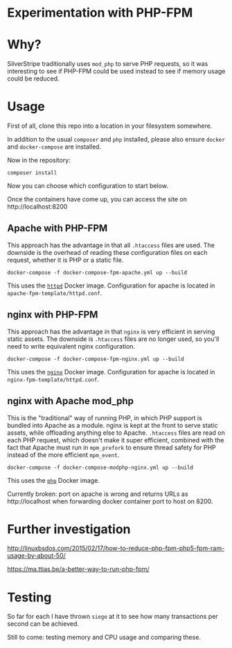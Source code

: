 # Experimentation with PHP-FPM

# Why?

SilverStripe traditionally uses `mod_php` to serve PHP requests, so it was
interesting to see if PHP-FPM could be used instead to see if memory usage
could be reduced.

# Usage

First of all, clone this repo into a location in your filesystem somewhere.

In addition to the usual `composer` and `php` installed, please also
ensure `docker` and `docker-compose` are installed.

Now in the repository:

	composer install

Now you can choose which configuration to start below.

Once the containers have come up, you can access the site on http://localhost:8200

## Apache with PHP-FPM

This approach has the advantage in that all `.htaccess` files are used. The downside
is the overhead of reading these configuration files on each request, whether it is
PHP or a static file.

	docker-compose -f docker-compose-fpm-apache.yml up --build

This uses the [`httpd`](https://hub.docker.com/_/httpd/) Docker image.
Configuration for apache is located in `apache-fpm-template/httpd.conf`.

## nginx with PHP-FPM

This approach has the advantage in that `nginx` is very efficient in serving static assets.
The downside is `.htaccess` files are no longer used, so you'll need to write equivalent
nginx configuration.

	docker-compose -f docker-compose-fpm-nginx.yml up --build

This uses the [`nginx`](https://hub.docker.com/_/nginx/) Docker image.
Configuration for apache is located in `nginx-fpm-template/httpd.conf`.

## nginx with Apache mod_php

This is the "traditional" way of running PHP, in which PHP support is bundled into
Apache as a module. nginx is kept at the front to serve static assets, while offloading
anything else to Apache. `.htaccess` files are read on each PHP request, which doesn't make it
super efficient, combined with the fact that Apache must run in `mpm_prefork` to ensure
thread safety for PHP instead of the more efficient `mpm_event`.

	docker-compose -f docker-compose-modphp-nginx.yml up --build

This uses the [`php`](https://hub.docker.com/_/php/) Docker image.

Currently broken: port on apache is wrong and returns URLs as http://localhost
when forwarding docker container port to host on 8200.

# Further investigation

http://linuxbsdos.com/2015/02/17/how-to-reduce-php-fpm-php5-fpm-ram-usage-by-about-50/

https://ma.ttias.be/a-better-way-to-run-php-fpm/

# Testing

So far for each I have thrown `siege` at it to see how many transactions per second can be achieved.

Still to come: testing memory and CPU usage and comparing these.
